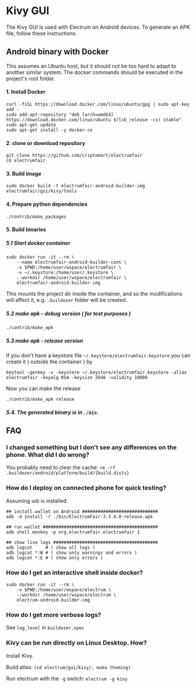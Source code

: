 # Kivy GUI

The Kivy GUI is used with Electrum on Android devices.
To generate an APK file, follow these instructions.

## Android binary with Docker

This assumes an Ubuntu host, but it should not be too hard to adapt to another
similar system. The docker commands should be executed in the project's root
folder.

#### 1. Install Docker

    curl -fsSL https://download.docker.com/linux/ubuntu/gpg | sudo apt-key add -
    sudo add-apt-repository "deb [arch=amd64] https://download.docker.com/linux/ubuntu $(lsb_release -cs) stable"
    sudo apt-get update
    sudo apt-get install -y docker-ce

#### 2. clone or download repository
    git clone https://github.com/criptomart/electrumfair
    cd electrumfair

#### 3. Build image

    sudo docker build -t electrumfair-android-builder-img electrumfair/gui/kivy/tools

#### 4. Prepare python dependencies

    ./contrib/make_packages

#### 5. Build binaries

##### 5.1 Start docker container

    sudo docker run -it --rm \
        --name electrumfair-android-builder-cont \
        -v $PWD:/home/user/wspace/electrumfair \
        -v ~/.keystore:/home/user/.keystore \
        --workdir /home/user/wspace/electrumfair \
        electrumfair-android-builder-img

This mounts the project dir inside the container,
and so the modifications will affect it, e.g. `.buildozer` folder
will be created.

##### 5.2 make apk - debug version ( for test purposes )

    ./contrib/make_apk

##### 5.3 make apk - release version
If you don't have a keystore file `~/.keystore/electrumfair.keystore` you can create it ( outside the container )  by

    keytool -genkey -v -keystore ~/.keystore/electrumfair.keystore -alias electrumfair -keyalg RSA -keysize 2048 -validity 10000

Now you can make the release

    ./contrib/make_apk release

##### 5.4. The generated binary is in `./bin`.



## FAQ

### I changed something but I don't see any differences on the phone. What did I do wrong?
You probably need to clear the cache: `rm -rf .buildozer/android/platform/build/{build,dists}`


### How do I deploy on connected phone for quick testing?
Assuming `adb` is installed:
```
## install wallet on Android #############################
adb -d install -r ./bin/ElectrumFair-3.3.4.0-release.apk

## run wallet ############################################
adb shell monkey -p org.electrumfair.electrumfair 1

## show live logs ########################################
adb logcat     # ( show all logs )
adb logcat *:W # ( show only warnings and errors )
adb logcat *:E # ( show only errors )
```


### How do I get an interactive shell inside docker?
```
sudo docker run -it --rm \
    -v $PWD:/home/user/wspace/electrum \
    --workdir /home/user/wspace/electrum \
    electrum-android-builder-img
```


### How do I get more verbose logs?
See `log_level` in `buildozer.spec`


### Kivy can be run directly on Linux Desktop. How?
Install Kivy.

Build atlas: `(cd electrum/gui/kivy/; make theming)`

Run electrum with the `-g` switch: `electrum -g kivy`
